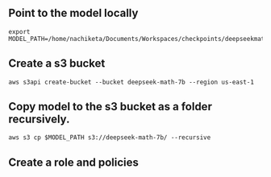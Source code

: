 ## Point to the model locally

```
export MODEL_PATH=/home/nachiketa/Documents/Workspaces/checkpoints/deepseekmath/base
```

## Create a s3 bucket 
```
aws s3api create-bucket --bucket deepseek-math-7b --region us-east-1
```

## Copy model to the s3 bucket as a folder recursively. 
```
aws s3 cp $MODEL_PATH s3://deepseek-math-7b/ --recursive
```

## Create a role and policies 
